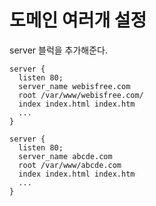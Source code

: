 # 도메인 여러개 설정

server 블럭을 추가해준다.

```
server {
  listen 80;
  server_name webisfree.com
  root /var/www/webisfree.com/
  index index.html index.htm
  ...
}

server {
  listen 80;
  server_name abcde.com
  root /var/www/abcde.com
  index index.html index.htm
  ...
}
```
